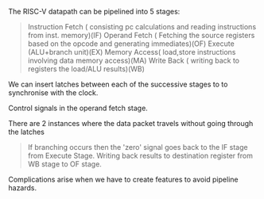 The RISC-V datapath can be pipelined into 5 stages:
> Instruction Fetch ( consisting pc calculations and reading instructions from inst. memory)(IF)
> Operand Fetch ( Fetching the source registers based on the opcode and generating immediates)(OF)
> Execute (ALU+branch unit)(EX)
> Memory Access( load,store instructions involving data memory access)(MA)
> Write Back ( writing back to registers the load/ALU results)(WB)

We can insert latches between each of the successive stages to to synchronise with the clock.

Control signals in the operand fetch stage.

There are 2 instances where the data packet travels without going through the latches
> If branching occurs then the 'zero' signal goes back to the IF stage from Execute Stage.
> Writing back results to destination register from WB stage to OF stage.

Complications arise when we have to create features to avoid pipeline hazards.

